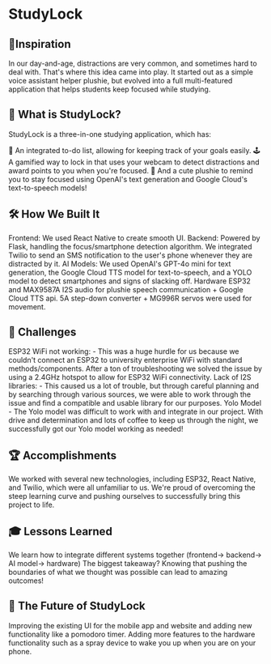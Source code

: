 # StudyLock

## 📱Inspiration
In our day-and-age, distractions are very common, and sometimes hard to deal with. That's where this idea came into play. It started out as a simple voice assistant helper plushie, but evolved into a full multi-featured application that helps students keep focused while studying.

## 🏫 What is StudyLock?
StudyLock is a three-in-one studying application, which has:

📝 An integrated to-do list, allowing for keeping track of your goals easily.
🕹️ A gamified way to lock in that uses your webcam to detect distractions and award points to you when you're focused.
🧸 And a cute plushie to remind you to stay focused using OpenAI's text generation and Google Cloud's text-to-speech models!

## 🛠️ How We Built It
Frontend: We used React Native to create smooth UI.
Backend: Powered by Flask, handling the focus/smartphone detection algorithm. We integrated Twilio to send an SMS notification to the user's phone whenever they are distracted by it.
AI Models: We used OpenAI's GPT-4o mini for text generation, the Google Cloud TTS model for text-to-speech, and a YOLO model to detect smartphones and signs of slacking off.
Hardware ESP32 and MAX9587A I2S audio for plushie speech communication + Google Cloud TTS api. 5A step-down converter + MG996R servos were used for movement.

## 🔧 Challenges
ESP32 WiFi not working: - This was a huge hurdle for us because we couldn't connect an ESP32 to university enterprise WiFi with standard methods/components. After a ton of troubleshooting we solved the issue by using a 2.4GHz hotspot to allow for ESP32 WiFi connectivity.
Lack of I2S libraries: - This caused us a lot of trouble, but through careful planning and by searching through various sources, we were able to work through the issue and find a compatible and usable library for our purposes.
Yolo Model - The Yolo model was difficult to work with and integrate in our project. With drive and determination and lots of coffee to keep us through the night, we successfully got our Yolo model working as needed!

## 🏆 Accomplishments
We worked with several new technologies, including ESP32, React Native, and Twilio, which were all unfamiliar to us. We're proud of overcoming the steep learning curve and pushing ourselves to successfully bring this project to life.

## 🎓 Lessons Learned
We learn how to integrate different systems together (frontend-> backend-> AI model-> hardware)
The biggest takeaway? Knowing that pushing the boundaries of what we thought was possible can lead to amazing outcomes!

## 🚀 The Future of StudyLock
Improving the existing UI for the mobile app and website and adding new functionality like a pomodoro timer.
Adding more features to the hardware functionality such as a spray device to wake you up when you are on your phone.
